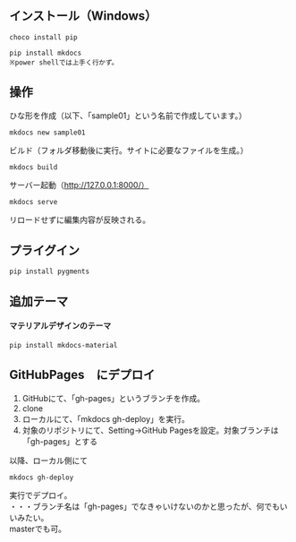 ## インストール（Windows）
```
choco install pip

pip install mkdocs
※power shellでは上手く行かず。
```

## 操作
ひな形を作成（以下、「sample01」という名前で作成しています。）
```
mkdocs new sample01
```
ビルド（フォルダ移動後に実行。サイトに必要なファイルを生成。）
```
mkdocs build
```
サーバー起動（http://127.0.0.1:8000/）
```
mkdocs serve
```
リロードせずに編集内容が反映される。


## プライグイン
```
pip install pygments
```

## 追加テーマ
#### マテリアルデザインのテーマ
```
pip install mkdocs-material
```

## GitHubPages　にデプロイ
 1. GitHubにて、「gh-pages」というブランチを作成。
 2. clone
 3. ローカルにて、「mkdocs gh-deploy」を実行。
 4. 対象のリポジトリにて、Setting→GitHub Pagesを設定。対象ブランチは「gh-pages」とする

以降、ローカル側にて
```
mkdocs gh-deploy
```
実行でデプロイ。
　  
・・・ブランチ名は「gh-pages」でなきゃいけないのかと思ったが、何でもいいみたい。  
masterでも可。  

